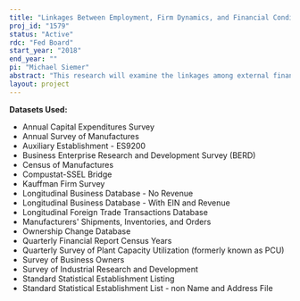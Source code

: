 ```yaml
---
title: "Linkages Between Employment, Firm Dynamics, and Financial Conditions"
proj_id: "1579"
status: "Active"
rdc: "Fed Board"
start_year: "2018"
end_year: ""
pi: "Michael Siemer"
abstract: "This research will examine the linkages among external finance, employment, and firm dynamics. We examine how financial conditions impact employment and the dynamics of firms over the business cycle. We link bank financial statement/balance sheet data to Census Bureau establishment and firm data to study how the financial crisis of 2008 affected banks’ supply of funds for lending and by extension, firms’ employment outcomes and ability to take out loans. For each employer establishment in the Longitudinal Business Database, we construct a measure to represent the financial constraints facing the firm in their geographic area. This measure is calculated using outside data about the balance sheet conditions of banks, weighted by the relative market share that each bank has in a given establishment’s local area. The hypothesis is that employment will suffer at small/young firms when the financial conditions of local banks deteriorate, because these types of firms are heavily reliant on commercial bank financing. If so, this could explain why entrepreneurial businesses suffered disproportionately during the financial crisis. Besides employment, we will also explore how the financial constraint variable affects other outcomes such as entry and exit rates, productivity, wages, volatility, inventories, and characteristics of new business owners. "
layout: project
---
```


**Datasets Used:**

  - Annual Capital Expenditures Survey 
  - Annual Survey of Manufactures 
  - Auxiliary Establishment - ES9200 
  - Business Enterprise Research and Development Survey (BERD) 
  - Census of Manufactures 
  - Compustat-SSEL Bridge 
  - Kauffman Firm Survey 
  - Longitudinal Business Database - No Revenue 
  - Longitudinal Business Database - With EIN and Revenue 
  - Longitudinal Foreign Trade Transactions Database 
  - Manufacturers' Shipments, Inventories, and Orders 
  - Ownership Change Database 
  - Quarterly Financial Report Census Years 
  - Quarterly Survey of Plant Capacity Utilization (formerly known as PCU) 
  - Survey of Business Owners 
  - Survey of Industrial Research and Development 
  - Standard Statistical Establishment Listing 
  - Standard Statistical Establishment List - non Name and Address File 

